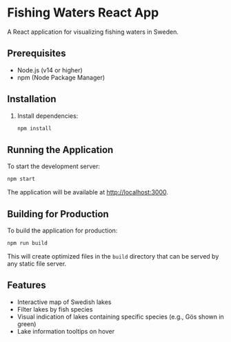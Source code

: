 # Fishing Waters React App

A React application for visualizing fishing waters in Sweden.

## Prerequisites

- Node.js (v14 or higher)
- npm (Node Package Manager)

## Installation

1. Install dependencies:

   ```bash
   npm install
   ```

## Running the Application

To start the development server:

```bash
npm start
```

The application will be available at <http://localhost:3000>.

## Building for Production

To build the application for production:

```bash
npm run build
```

This will create optimized files in the `build` directory that can be served by any static file server.

## Features

- Interactive map of Swedish lakes
- Filter lakes by fish species
- Visual indication of lakes containing specific species (e.g., Gös shown in green)
- Lake information tooltips on hover
